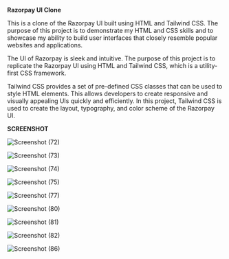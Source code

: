 <b>Razorpay UI Clone </b> 

This is a clone of the Razorpay UI built using HTML and Tailwind CSS. The purpose of this project is to demonstrate my HTML and CSS skills and to showcase my ability to build user interfaces that closely resemble popular websites and applications.

The UI of Razorpay is sleek and intuitive. The purpose of this project is to replicate the Razorpay UI using HTML and Tailwind CSS, which is a utility-first CSS framework.

Tailwind CSS provides a set of pre-defined CSS classes that can be used to style HTML elements. This allows developers to create responsive and visually appealing UIs quickly and efficiently. In this project, Tailwind CSS is used to create the layout, typography, and color scheme of the Razorpay UI.

<b> SCREENSHOT </b>


![Screenshot (72)](https://user-images.githubusercontent.com/69872224/236210274-11b5ffa7-f8ab-4412-8f1f-a15e04a6bff6.png)


![Screenshot (73)](https://user-images.githubusercontent.com/69872224/236210373-31bd66db-ffcd-463a-a69a-d86ce6e4a1b1.png)


![Screenshot (74)](https://user-images.githubusercontent.com/69872224/236210421-c76e46d5-0fd2-4464-abfa-4ceb52e5c4cb.png)



![Screenshot (75)](https://user-images.githubusercontent.com/69872224/236631171-b1bcface-7997-4a72-9c57-41922774c411.png)


![Screenshot (77)](https://user-images.githubusercontent.com/69872224/236674973-a4f46d3e-6187-41e0-9e58-5b961ddf7adc.png)


![Screenshot (80)](https://user-images.githubusercontent.com/69872224/236861893-e218ee0d-6e61-4fcb-b015-a42552ba31a7.png)


![Screenshot (81)](https://github.com/AVI-Panwar/Razorpay-clone/assets/69872224/3a489cbc-e9d1-4300-8085-42dc686938e0)


![Screenshot (82)](https://github.com/AVI-Panwar/Razorpay-clone/assets/69872224/5d5b4f34-c5e9-48f8-bc84-86b87a8819f3)

![Screenshot (86)](https://github.com/AVI-Panwar/Razorpay-clone/assets/69872224/1c53ad1f-9ab4-40b9-9dea-2cb79983f675)


